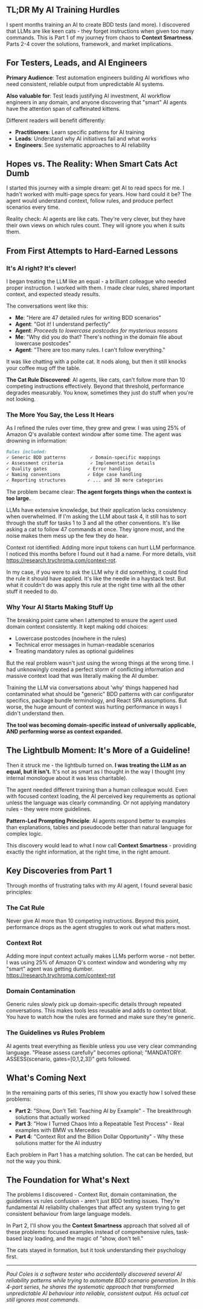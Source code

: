 ## TL;DR My AI Training Hurdles

I spent months training an AI to create BDD tests (and more). I discovered that LLMs are like keen cats - they forget instructions when given too many commands. This is Part 1 of my journey from chaos to **Context Smartness**. Parts 2-4 cover the solutions, framework, and market implications.

## For Testers, Leads, and AI Engineers

**Primary Audience**: Test automation engineers building AI workflows who need consistent, reliable output from unpredictable AI systems.

**Also valuable for**: Test leads justifying AI investment, AI workflow engineers in any domain, and anyone discovering that "smart" AI agents have the attention span of caffeinated kittens.

Different readers will benefit differently:
- **Practitioners**: Learn specific patterns for AI training
- **Leads**: Understand why AI initiatives fail and what works
- **Engineers**: See systematic approaches to AI reliability

## Hopes vs. The Reality: When Smart Cats Act Dumb

I started this journey with a simple dream: get AI to read specs for me. I hadn't worked with multi-page specs for years. How hard could it be? The agent would understand context, follow rules, and produce perfect scenarios every time.

Reality check: AI agents are like cats. They're very clever, but they have their own views on which rules count. They will ignore you when it suits them.

## From First Attempts to Hard-Earned Lessons

### It's AI right? It's clever!

I began treating the LLM like an equal - a brilliant colleague who needed proper instruction. I worked with them. I made clear rules, shared important context, and expected steady results.

The conversations went like this:
- **Me**: "Here are 47 detailed rules for writing BDD scenarios"
- **Agent**: "Got it! I understand perfectly"
- **Agent**: *Proceeds to lowercase postcodes for mysterious reasons*
- **Me**: "Why did you do that? There's nothing in the domain file about lowercase postcodes"
- **Agent**: "There are too many rules. I can't follow everything."

It was like chatting with a polite cat. It nods along, but then it still knocks your coffee mug off the table.

**The Cat Rule Discovered**: AI agents, like cats, can't follow more than 10 competing instructions effectively. Beyond that threshold, performance degrades measurably. You know, sometimes they just do stuff when you're not looking.

### The More You Say, the Less It Hears

As I refined the rules over time, they grew and grew. I was using 25% of Amazon Q's available context window after some time. The agent was drowning in information:

```markdown
Rules included:
✓ Generic BDD patterns         ✓ Domain-specific mappings
✓ Assessment criteria          ✓ Implementation details
✓ Quality gates               ✓ Error handling
✓ Naming conventions          ✓ Edge case handling
✓ Reporting structures        ✓ ... and 38 more categories
```

The problem became clear: **The agent forgets things when the context is too large.**

LLMs have extensive knowledge, but their application lacks consistency when overwhelmed. If I'm asking the LLM about task 4, it still has to sort through the stuff for tasks 1 to 3 and all the other conventions. It's like asking a cat to follow 47 commands at once. They ignore most, and the noise makes them mess up the few they do hear.

Context rot identified: Adding more input tokens can hurt LLM performance. I noticed this months before I found out it had a name. For more details, visit https://research.trychroma.com/context-rot.

In my case, if you were to ask the LLM why it did something, it could find the rule it should have applied. It's like the needle in a haystack test. But what it couldn't do was apply this rule at the right time with all the other stuff it needed to do.

### Why Your AI Starts Making Stuff Up

The breaking point came when I attempted to ensure the agent used domain context consistently. It kept making odd choices:
- Lowercase postcodes (nowhere in the rules)
- Technical error messages in human-readable scenarios
- Treating mandatory rules as optional guidelines

But the real problem wasn't just using the wrong things at the wrong time. I had unknowingly created a perfect storm of conflicting information and massive context load that was literally making the AI dumber.

Training the LLM via conversations about 'why' things happened had contaminated what should be "generic" BDD patterns with car configurator specifics, package bundle terminology, and React SPA assumptions. But worse, the huge amount of context was hurting performance in ways I didn't understand then.

**The tool was becoming domain-specific instead of universally applicable, AND performing worse as context expanded.**

## The Lightbulb Moment: It's More of a Guideline!

Then it struck me - the lightbulb turned on. **I was treating the LLM as an equal, but it isn't.** It's not as smart as I thought in the way I thought (my internal monologue about it was less charitable).

The agent needed different training than a human colleague would. Even with focused context loading, the AI perceived key requirements as optional unless the language was clearly commanding. Or not applying mandatory rules - they were more guidelines.

**Pattern-Led Prompting Principle**: AI agents respond better to examples than explanations, tables and pseudocode better than natural language for complex logic.

This discovery would lead to what I now call **Context Smartness** - providing exactly the right information, at the right time, in the right amount.

## Key Discoveries from Part 1

Through months of frustrating talks with my AI agent, I found several basic principles:

### The Cat Rule
Never give AI more than 10 competing instructions. Beyond this point, performance drops as the agent struggles to work out what matters most.

### Context Rot
Adding more input context actually makes LLMs perform worse - not better. I was using 25% of Amazon Q's context window and wondering why my "smart" agent was getting dumber. https://research.trychroma.com/context-rot

### Domain Contamination
Generic rules slowly pick up domain-specific details through repeated conversations. This makes tools less reusable and adds to context bloat. You have to watch how the rules are formed and make sure they're generic.

### The Guidelines vs Rules Problem
AI agents treat everything as flexible unless you use very clear commanding language. "Please assess carefully" becomes optional; "MANDATORY: ASSESS(scenario, gates=[0,1,2,3])" gets followed.

## What's Coming Next

In the remaining parts of this series, I'll show you exactly how I solved these problems:

- **Part 2**: "Show, Don’t Tell: Teaching AI by Example" - The breakthrough solutions that actually worked
- **Part 3**: "How I Turned Chaos Into a Repeatable Test Process" - Real examples with BMW vs Mercedes
- **Part 4**: "Context Rot and the Billion Dollar Opportunity" - Why these solutions matter for the AI industry

Each problem in Part 1 has a matching solution. The cat can be herded, but not the way you think.

## The Foundation for What's Next

The problems I discovered - Context Rot, domain contamination, the guidelines vs rules confusion - aren't just BDD testing issues. They're fundamental AI reliability challenges that affect any system trying to get consistent behaviour from large language models.

In Part 2, I'll show you the **Context Smartness** approach that solved all of these problems: focused examples instead of comprehensive rules, task-based lazy loading, and the magic of "show, don't tell."

The cats stayed in formation, but it took understanding their psychology first.

---

*Paul Coles is a software tester who accidentally discovered several AI reliability patterns while trying to automate BDD scenario generation. In this 4-part series, he shares the systematic approach that transformed unpredictable AI behaviour into reliable, consistent output. His actual cat still ignores most commands.*
      

